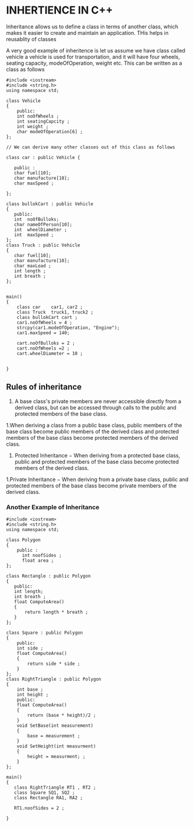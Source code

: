 # INHERTIENCE IN C++

Inheritance allows us to define a class in terms of another class, which makes it easier to create and maintain an application. THis helps in reusablity of classes

A very good example of inheritence is let us assume we have class called vehicle a vehicle is used for transportation, and it will have four wheels, seating capacity, modeOfOperation, weight etc. This can be written as a class as follows
````
#include <iostream>
#include <string.h>
using namespace std;

class Vehicle
{
	public:
    int noOfWheels ;
    int seatingCapcity ;
    int weight ;
    char modeOfOperation[6] ;
};

// We can derive many other classes out of this class as follows

class car : public Vehicle {

   public :
   char fuel[10];
   char manufacture[10];
   char maxSpeed ;
   
};

class bullokCart : public Vehicle
{
   public:
   int  noOfBulloks;
   char nameOfPerson[10];
   int  wheelDiameter ;
   int  maxSpeed ;
};
class Truck : public Vehicle
{
   char fuel[10];
   char manufacture[10];
   char maxLoad ;
   int length ;
   int breath ;   
};


main()
{
    class car    car1, car2 ;
    class Truck  truck1, truck2 ;
    class bullokCart cart ;
    car1.noOfWheels = 4 ;
    strcpy(car1.modeOfOperation, "Engine");
    car1.maxSpeed = 140;
    
    cart.noOfBulloks = 2 ;
    cart.noOfWheels =2 ;
    cart.wheelDiameter = 10 ;
    
    
}
````
## Rules of inheritance

1. A base class's private members are never accessible directly from a derived class, but can be accessed through calls to the public and protected members of the base class.

1.When deriving a class from a public base class, public members of the base class become public members of the derived class and protected members of the base class become protected members of the derived class.

1. Protected Inheritance − When deriving from a protected base class, public and protected members of the base class become protected members of the derived class.

1.Private Inheritance − When deriving from a private base class, public and protected members of the base class become private members of the derived class.

### Another Example of Inheritance

````
#include <iostream>
#include <string.h>
using namespace std;

class Polygon
{
    public :
	  int noofSides ;
	  float area ;
};

class Rectangle : public Polygon 
{
   public:
   int length;
   int breath ;
   float ComputeArea()
   {
   	   return length * breath ;
   }
};

class Square : public Polygon
{
	public:
	int side ;
	float ComputeArea()
	{
		return side * side ;
	}
};
class RightTriangle : public Polygon
{
	int base ;
	int height ;
	public:
	float ComputeArea()
	{
		return (base * height)/2 ;
	}
	void SetBase(int measurement)
	{
		base = measurement ;
	}
	void SetHeight(int measurment)
	{
		height = measurment; ;
	}
};

main()
{
   class RightTriangle RT1 , RT2 ;
   class Square SQ1, SQ2 ;
   class Rectangle RA1, RA2 ;
   
   RT1.noofSides = 2 ;
    
}
`````

